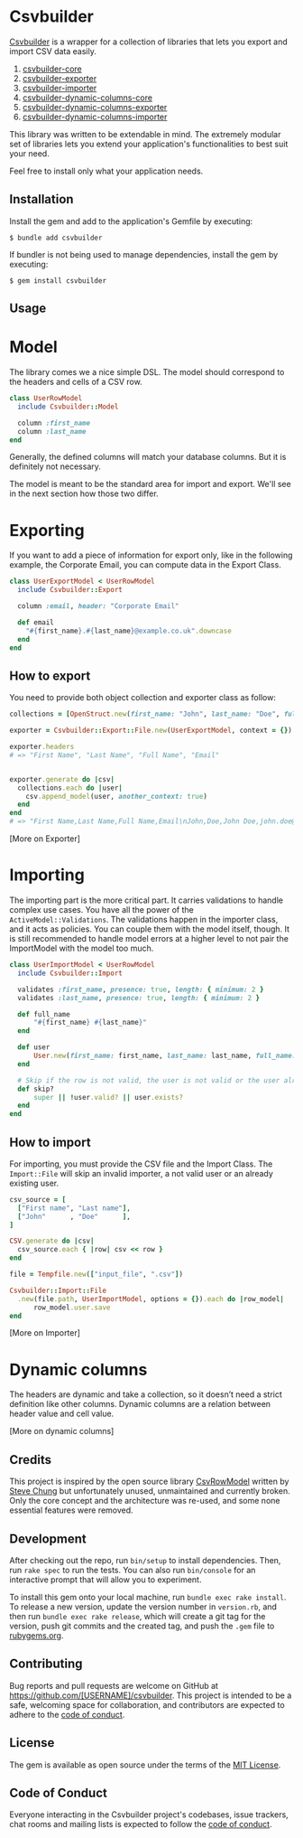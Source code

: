 # Csvbuilder

[Csvbuilder](https://rubygems.org/gems/csvbuilder-collection) is a wrapper for a collection of libraries that lets you export and import CSV data easily.

1. [csvbuilder-core](https://rubygems.org/gems/csvbuilder-core)
2. [csvbuilder-exporter](https://rubygems.org/gems/csvbuilder-exporter)
3. [csvbuilder-importer](https://rubygems.org/gems/csvbuilder-importer)
4. [csvbuilder-dynamic-columns-core](https://rubygems.org/gems/csvbuilder-dynamic-columns-core)
5. [csvbuilder-dynamic-columns-exporter](https://rubygems.org/gems/csvbuilder-dynamic-columns-exporter)
6. [csvbuilder-dynamic-columns-importer](https://rubygems.org/gems/csvbuilder-dynamic-columns-importer)

This library was written to be extendable in mind. The extremely modular set of libraries lets you extend your application's functionalities to best suit your need.

Feel free to install only what your application needs.

## Installation

Install the gem and add to the application's Gemfile by executing:

    $ bundle add csvbuilder

If bundler is not being used to manage dependencies, install the gem by executing:

    $ gem install csvbuilder

## Usage

# Model

The library comes we a nice simple DSL. The model should correspond to the headers and cells of a CSV row.

```ruby
class UserRowModel
  include Csvbuilder::Model

  column :first_name
  column :last_name
end
```

Generally, the defined columns will match your database columns. But it is definitely not necessary.

The model is meant to be the standard area for import and export. We'll see in the next section how those two differ.

# Exporting

If you want to add a piece of information for export only, like in the following example, the Corporate Email, you can compute data in the Export Class.

```ruby
class UserExportModel < UserRowModel
  include Csvbuilder::Export

  column :email, header: "Corporate Email"

  def email
    "#{first_name}.#{last_name}@example.co.uk".downcase
  end
end
```

## How to export

You need to provide both object collection and exporter class as follow:

```ruby
collections = [OpenStruct.new(first_name: "John", last_name: "Doe", full_name: "John Doe")]

exporter = Csvbuilder::Export::File.new(UserExportModel, context = {})

exporter.headers
# => "First Name", "Last Name", "Full Name", "Email"


exporter.generate do |csv|
  collections.each do |user|
    csv.append_model(user, another_context: true)
  end
end
# => "First Name,Last Name,Full Name,Email\nJohn,Doe,John Doe,john.doe@example.co.uk\n"
```

[More on Exporter]

# Importing

The importing part is the more critical part. It carries validations to handle complex use cases. You have all the power of the `ActiveModel::Validations`. The validations happen in the importer class, and it acts as policies. You can couple them with the model itself, though. It is still recommended to handle model errors at a higher level to not pair the ImportModel with the model too much.

```ruby
class UserImportModel < UserRowModel
  include Csvbuilder::Import

  validates :first_name, presence: true, length: { minimum: 2 }
  validates :last_name, presence: true, length: { minimum: 2 }

  def full_name
      "#{first_name} #{last_name}"
  end

  def user
      User.new(first_name: first_name, last_name: last_name, full_name: full_name)
  end

  # Skip if the row is not valid, the user is not valid or the user already exists
  def skip?
      super || !user.valid? || user.exists?
  end
end
```

## How to import

For importing, you must provide the CSV file and the Import Class. The `Import::File` will skip an invalid importer, a not valid user or an already existing user.

```ruby
csv_source = [
  ["First name", "Last name"],
  ["John"      , "Doe"      ],
]

CSV.generate do |csv|
  csv_source.each { |row| csv << row }
end

file = Tempfile.new(["input_file", ".csv"])

Csvbuilder::Import::File
  .new(file.path, UserImportModel, options = {}).each do |row_model|
	  row_model.user.save
end
```

[More on Importer]

# Dynamic columns

The headers are dynamic and take a collection, so it doesn’t need a strict definition like other columns. Dynamic columns are a relation between header value and cell value.

[More on dynamic columns]

## Credits

This project is inspired by the open source library [CsvRowModel](https://github.com/finalcad/csv_row_model) written by [Steve Chung](https://github.com/s12chung)  but unfortunately unused, unmaintained and currently broken. Only the core concept and the architecture was re-used, and some none essential features were removed.

## Development

After checking out the repo, run `bin/setup` to install dependencies. Then, run `rake spec` to run the tests. You can also run `bin/console` for an interactive prompt that will allow you to experiment.

To install this gem onto your local machine, run `bundle exec rake install`. To release a new version, update the version number in `version.rb`, and then run `bundle exec rake release`, which will create a git tag for the version, push git commits and the created tag, and push the `.gem` file to [rubygems.org](https://rubygems.org).

## Contributing

Bug reports and pull requests are welcome on GitHub at https://github.com/[USERNAME]/csvbuilder. This project is intended to be a safe, welcoming space for collaboration, and contributors are expected to adhere to the [code of conduct](https://github.com/[USERNAME]/csvbuilder/blob/main/CODE_OF_CONDUCT.md).

## License

The gem is available as open source under the terms of the [MIT License](https://opensource.org/licenses/MIT).

## Code of Conduct

Everyone interacting in the Csvbuilder project's codebases, issue trackers, chat rooms and mailing lists is expected to follow the [code of conduct](https://github.com/[USERNAME]/csvbuilder/blob/main/CODE_OF_CONDUCT.md).
